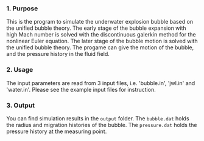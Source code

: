 ### 1. Purpose
This is the program to simulate the underwater explosion bubble based on the unified bubble theory. 
The early stage of the bubble expansion with high Mach number is solved with the discontinuous galerkin method for the nonlinear Euler equation.
The later stage of the bubble motion is solved with the unified bubble theory. The progame can give the motion of the bubble, and the pressure history in the fluid field.

### 2. Usage
The input parameters are read from 3 input files, i.e. 'bubble.in', 'jwl.in' and 'water.in'.
Please see the example input files for instruction.

### 3. Output
You can find simulation results in the `output` folder. The `bubble.dat` holds the radius and migration histories of the bubble.
The `pressure.dat` holds the pressure history at the measuring point.